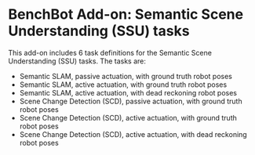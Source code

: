 # BenchBot Add-on: Semantic Scene Understanding (SSU) tasks

This add-on includes 6 task definitions for the Semantic Scene Understanding (SSU) tasks. The tasks are:

- Semantic SLAM, passive actuation, with ground truth robot poses
- Semantic SLAM, active actuation, with ground truth robot poses
- Semantic SLAM, active actuation, with dead reckoning robot poses
- Scene Change Detection (SCD), passive actuation, with ground truth robot poses
- Scene Change Detection (SCD), active actuation, with ground truth robot poses
- Scene Change Detection (SCD), active actuation, with dead reckoning robot poses
